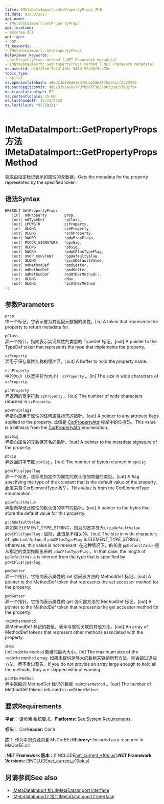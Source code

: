```yaml
---
title: IMetaDataImport::GetPropertyProps 方法
ms.date: 03/30/2017
api_name:
- IMetaDataImport.GetPropertyProps
api_location:
- mscoree.dll
api_type:
- COM
f1_keywords:
- IMetaDataImport::GetPropertyProps
helpviewer_keywords:
- GetPropertyProps method [.NET Framework metadata]
- IMetaDataImport::GetPropertyProps method [.NET Framework metadata]
ms.assetid: dc0ff3e6-7e7d-4f6c-948d-52b28f5cb78c
topic_type:
- apiref
ms.openlocfilehash: aded23e190de18d76bb2b9e2ffbae51cf2325419
ms.sourcegitcommit: d8020797a6657d0fbbdff362b80300815f682f94
ms.translationtype: MT
ms.contentlocale: zh-CN
ms.lasthandoff: 11/24/2020
ms.locfileid: "95729221"
---
```

# <a name="imetadataimportgetpropertyprops-method"></a><span data-ttu-id="8fc93-102">IMetaDataImport::GetPropertyProps 方法</span><span class="sxs-lookup"><span data-stu-id="8fc93-102">IMetaDataImport::GetPropertyProps Method</span></span>

<span data-ttu-id="8fc93-103">获取由指定标记表示的属性的元数据。</span><span class="sxs-lookup"><span data-stu-id="8fc93-103">Gets the metadata for the property represented by the specified token.</span></span>  
  
## <a name="syntax"></a><span data-ttu-id="8fc93-104">语法</span><span class="sxs-lookup"><span data-stu-id="8fc93-104">Syntax</span></span>  
  
```cpp  
HRESULT GetPropertyProps (  
   [in]  mdProperty        prop,  
   [out] mdTypeDef         *pClass,
   [out] LPCWSTR           szProperty,
   [in]  ULONG             cchProperty,
   [out] ULONG             *pchProperty,
   [out] DWORD             *pdwPropFlags,
   [out] PCCOR_SIGNATURE   *ppvSig,
   [out] ULONG             *pbSig,
   [out] DWORD             *pdwCPlusTypeFlag,
   [out] UVCP_CONSTANT     *ppDefaultValue,  
   [out] ULONG             *pcchDefaultValue,  
   [out] mdMethodDef       *pmdSetter,
   [out] mdMethodDef       *pmdGetter,
   [out] mdMethodDef       rmdOtherMethod[],  
   [in]  ULONG             cMax,
   [out] ULONG             *pcOtherMethod
);  
```  
  
## <a name="parameters"></a><span data-ttu-id="8fc93-105">参数</span><span class="sxs-lookup"><span data-stu-id="8fc93-105">Parameters</span></span>  

 `prop`  
 <span data-ttu-id="8fc93-106">中一个标记，它表示要为其返回元数据的属性。</span><span class="sxs-lookup"><span data-stu-id="8fc93-106">[in] A token that represents the property to return metadata for.</span></span>  
  
 `pClass`  
 <span data-ttu-id="8fc93-107">弄一个指针，指向表示实现属性的类型的 TypeDef 标记。</span><span class="sxs-lookup"><span data-stu-id="8fc93-107">[out] A pointer to the TypeDef token that represents the type that implements the property.</span></span>  
  
 `szProperty`  
 <span data-ttu-id="8fc93-108">弄用于保存属性名称的缓冲区。</span><span class="sxs-lookup"><span data-stu-id="8fc93-108">[out] A buffer to hold the property name.</span></span>  
  
 `cchProperty`  
 <span data-ttu-id="8fc93-109">中的大小（以宽字符为大小） `szProperty` 。</span><span class="sxs-lookup"><span data-stu-id="8fc93-109">[in] The size in wide characters of `szProperty`.</span></span>  
  
 `pchProperty`  
 <span data-ttu-id="8fc93-110">弄返回的宽字符数 `szProperty` 。</span><span class="sxs-lookup"><span data-stu-id="8fc93-110">[out] The number of wide characters returned in `szProperty`.</span></span>  
  
 `pdwPropFlags`  
 <span data-ttu-id="8fc93-111">弄指向应用于属性的任何属性标志的指针。</span><span class="sxs-lookup"><span data-stu-id="8fc93-111">[out] A pointer to any attribute flags applied to the property.</span></span> <span data-ttu-id="8fc93-112">此值是 [CorPropertyAttr](corpropertyattr-enumeration.md) 枚举中的位掩码。</span><span class="sxs-lookup"><span data-stu-id="8fc93-112">This value is a bitmask from the [CorPropertyAttr](corpropertyattr-enumeration.md) enumeration.</span></span>  
  
 `ppvSig`  
 <span data-ttu-id="8fc93-113">弄指向属性的元数据签名的指针。</span><span class="sxs-lookup"><span data-stu-id="8fc93-113">[out] A pointer to the metadata signature of the property.</span></span>  
  
 `pbSig`  
 <span data-ttu-id="8fc93-114">弄返回的字节数 `ppvSig` 。</span><span class="sxs-lookup"><span data-stu-id="8fc93-114">[out] The number of bytes returned in `ppvSig`.</span></span>  
  
 `pdwCPlusTypeFlag`  
 <span data-ttu-id="8fc93-115">弄一个标志，该标志指定作为属性的默认值的常量的类型。</span><span class="sxs-lookup"><span data-stu-id="8fc93-115">[out] A flag specifying the type of the constant that is the default value of the property.</span></span> <span data-ttu-id="8fc93-116">此值来自 CorElementType 枚举。</span><span class="sxs-lookup"><span data-stu-id="8fc93-116">This value is from the CorElementType enumeration.</span></span>  
  
 `ppDefaultValue`  
 <span data-ttu-id="8fc93-117">弄指向存储此属性的默认值的字节的指针。</span><span class="sxs-lookup"><span data-stu-id="8fc93-117">[out] A pointer to the bytes that store the default value for this property.</span></span>  
  
 `pcchDefaultValue`  
 <span data-ttu-id="8fc93-118">弄如果 ELEMENT_TYPE_STRING，则为的宽字符大小 `ppDefaultValue` `pdwCPlusTypeFlag` ; 否则，此值是不相关的。</span><span class="sxs-lookup"><span data-stu-id="8fc93-118">[out] The size in wide characters of `ppDefaultValue`, if `pdwCPlusTypeFlag` is ELEMENT_TYPE_STRING; otherwise, this value is not relevant.</span></span> <span data-ttu-id="8fc93-119">在这种情况下，的长度 `ppDefaultValue` 是从指定的类型推断出来的 `pdwCPlusTypeFlag` 。</span><span class="sxs-lookup"><span data-stu-id="8fc93-119">In that case, the length of `ppDefaultValue` is inferred from the type that is specified by `pdwCPlusTypeFlag`.</span></span>  
  
 `pmdSetter`  
 <span data-ttu-id="8fc93-120">弄一个指针，它指向表示属性的 set 访问器方法的 MethodDef 标记。</span><span class="sxs-lookup"><span data-stu-id="8fc93-120">[out] A pointer to the MethodDef token that represents the set accessor method for the property.</span></span>  
  
 `pmdGetter`  
 <span data-ttu-id="8fc93-121">弄一个指针，它指向表示属性的 get 访问器方法的 MethodDef 标记。</span><span class="sxs-lookup"><span data-stu-id="8fc93-121">[out] A pointer to the MethodDef token that represents the get accessor method for the property.</span></span>  
  
 `rmdOtherMethod`  
 <span data-ttu-id="8fc93-122">弄MethodDef 标记的数组，表示与属性关联的其他方法。</span><span class="sxs-lookup"><span data-stu-id="8fc93-122">[out] An array of MethodDef tokens that represent other methods associated with the property.</span></span>  
  
 `cMax`  
 <span data-ttu-id="8fc93-123">[in] `rmdOtherMethod` 数组的最大大小。</span><span class="sxs-lookup"><span data-stu-id="8fc93-123">[in] The maximum size of the `rmdOtherMethod` array.</span></span> <span data-ttu-id="8fc93-124">如果未提供足够大的数组来容纳所有方法，则会跳过这些方法，而不发出警告。</span><span class="sxs-lookup"><span data-stu-id="8fc93-124">If you do not provide an array large enough to hold all the methods, they are skipped without warning.</span></span>  
  
 `pcOtherMethod`  
 <span data-ttu-id="8fc93-125">弄中返回的 MethodDef 标记的数目 `rmdOtherMethod` 。</span><span class="sxs-lookup"><span data-stu-id="8fc93-125">[out] The number of MethodDef tokens returned in `rmdOtherMethod`.</span></span>  
  
## <a name="requirements"></a><span data-ttu-id="8fc93-126">要求</span><span class="sxs-lookup"><span data-stu-id="8fc93-126">Requirements</span></span>  

 <span data-ttu-id="8fc93-127">**平台：** 请参阅 [系统要求](../../get-started/system-requirements.md)。</span><span class="sxs-lookup"><span data-stu-id="8fc93-127">**Platforms:** See [System Requirements](../../get-started/system-requirements.md).</span></span>  
  
 <span data-ttu-id="8fc93-128">**标头：** Cor</span><span class="sxs-lookup"><span data-stu-id="8fc93-128">**Header:** Cor.h</span></span>  
  
 <span data-ttu-id="8fc93-129">**库：** 作为中的资源包含 MsCorEE.dll</span><span class="sxs-lookup"><span data-stu-id="8fc93-129">**Library:** Included as a resource in MsCorEE.dll</span></span>  
  
 <span data-ttu-id="8fc93-130">**.NET Framework 版本：**[!INCLUDE[net_current_v10plus](../../../../includes/net-current-v10plus-md.md)]</span><span class="sxs-lookup"><span data-stu-id="8fc93-130">**.NET Framework Versions:** [!INCLUDE[net_current_v10plus](../../../../includes/net-current-v10plus-md.md)]</span></span>  
  
## <a name="see-also"></a><span data-ttu-id="8fc93-131">另请参阅</span><span class="sxs-lookup"><span data-stu-id="8fc93-131">See also</span></span>

- [<span data-ttu-id="8fc93-132">IMetaDataImport 接口</span><span class="sxs-lookup"><span data-stu-id="8fc93-132">IMetaDataImport Interface</span></span>](imetadataimport-interface.md)
- [<span data-ttu-id="8fc93-133">IMetaDataImport2 接口</span><span class="sxs-lookup"><span data-stu-id="8fc93-133">IMetaDataImport2 Interface</span></span>](imetadataimport2-interface.md)
